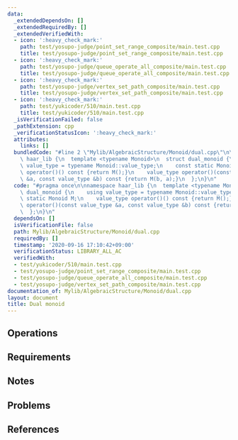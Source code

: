 ```yaml
---
data:
  _extendedDependsOn: []
  _extendedRequiredBy: []
  _extendedVerifiedWith:
  - icon: ':heavy_check_mark:'
    path: test/yosupo-judge/point_set_range_composite/main.test.cpp
    title: test/yosupo-judge/point_set_range_composite/main.test.cpp
  - icon: ':heavy_check_mark:'
    path: test/yosupo-judge/queue_operate_all_composite/main.test.cpp
    title: test/yosupo-judge/queue_operate_all_composite/main.test.cpp
  - icon: ':heavy_check_mark:'
    path: test/yosupo-judge/vertex_set_path_composite/main.test.cpp
    title: test/yosupo-judge/vertex_set_path_composite/main.test.cpp
  - icon: ':heavy_check_mark:'
    path: test/yukicoder/510/main.test.cpp
    title: test/yukicoder/510/main.test.cpp
  _isVerificationFailed: false
  _pathExtension: cpp
  _verificationStatusIcon: ':heavy_check_mark:'
  attributes:
    links: []
  bundledCode: "#line 2 \"Mylib/AlgebraicStructure/Monoid/dual.cpp\"\n\nnamespace\
    \ haar_lib {\n  template <typename Monoid>\n  struct dual_monoid {\n    using\
    \ value_type = typename Monoid::value_type;\n    const static Monoid M;\n    value_type\
    \ operator()() const {return M();}\n    value_type operator()(const value_type\
    \ &a, const value_type &b) const {return M(b, a);}\n  };\n}\n"
  code: "#pragma once\n\nnamespace haar_lib {\n  template <typename Monoid>\n  struct\
    \ dual_monoid {\n    using value_type = typename Monoid::value_type;\n    const\
    \ static Monoid M;\n    value_type operator()() const {return M();}\n    value_type\
    \ operator()(const value_type &a, const value_type &b) const {return M(b, a);}\n\
    \  };\n}\n"
  dependsOn: []
  isVerificationFile: false
  path: Mylib/AlgebraicStructure/Monoid/dual.cpp
  requiredBy: []
  timestamp: '2020-09-16 17:10:42+09:00'
  verificationStatus: LIBRARY_ALL_AC
  verifiedWith:
  - test/yukicoder/510/main.test.cpp
  - test/yosupo-judge/point_set_range_composite/main.test.cpp
  - test/yosupo-judge/queue_operate_all_composite/main.test.cpp
  - test/yosupo-judge/vertex_set_path_composite/main.test.cpp
documentation_of: Mylib/AlgebraicStructure/Monoid/dual.cpp
layout: document
title: Dual monoid
---
```


## Operations

## Requirements

## Notes

## Problems

## References
